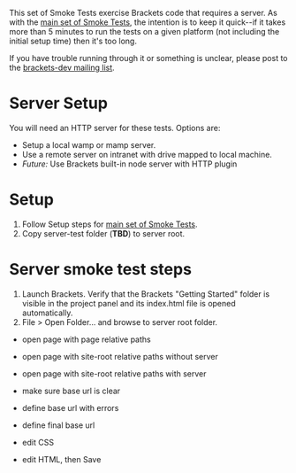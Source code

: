 This set of Smoke Tests exercise Brackets code that requires a server. As with the [main set of Smoke Tests](Brackets-Smoke-Tests), the intention is to keep it quick--if it takes more than 5 minutes to run the tests on a given platform (not including the initial setup time) then it's too long.

If you have trouble running through it or something is unclear, please post to the [brackets-dev mailing list](http://groups.google.com/group/brackets-dev).

Server Setup
============
You will need an HTTP server for these tests. Options are:
* Setup a local wamp or mamp server.
* Use a remote server on intranet with drive mapped to local machine.
* _Future:_ Use Brackets built-in node server with HTTP plugin

Setup
=====

1. Follow Setup steps for [main set of Smoke Tests](Brackets-Smoke-Tests).
2. Copy server-test folder (**TBD**) to server root.

Server smoke test steps
=======================

1. Launch Brackets. Verify that the Brackets "Getting Started" folder is visible in the project panel and its index.html file is opened automatically.
2. File > Open Folder... and browse to server root folder.

* open page with page relative paths
* open page with site-root relative paths without server
* open page with site-root relative paths with server

* make sure base url is clear
* define base url with errors
* define final base url

* edit CSS
* edit HTML, then Save

